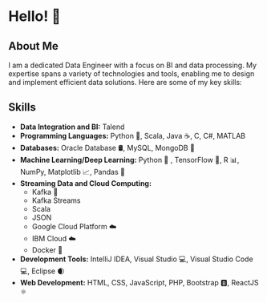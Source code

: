 # Hello! 👋

## About Me

I am a dedicated Data Engineer with a focus on BI and data processing. My expertise spans a variety of technologies and tools, enabling me to design and implement efficient data solutions. Here are some of my key skills:

## Skills

- **Data Integration and BI:** Talend 
- **Programming Languages:** Python 🐍, Scala, Java ☕, C, C#, MATLAB
- **Databases:** Oracle Database 🛢️, MySQL, MongoDB 🍃
- **Machine Learning/Deep Learning:** Python 🐍 , TensorFlow 🤖, R 📊, NumPy, Matplotlib 📈, Pandas 🐼
- **Streaming Data and Cloud Computing:**
  - Kafka 🚀
  - Kafka Streams
  - Scala
  - JSON
  - Google Cloud Platform ☁️
  - IBM Cloud ☁️
  - Docker 🐳
- **Development Tools:** IntelliJ IDEA, Visual Studio 💻, Visual Studio Code 💻, Eclipse 🌒
- **Web Development:** HTML, CSS, JavaScript, PHP, Bootstrap 🅱️, ReactJS ⚛️

